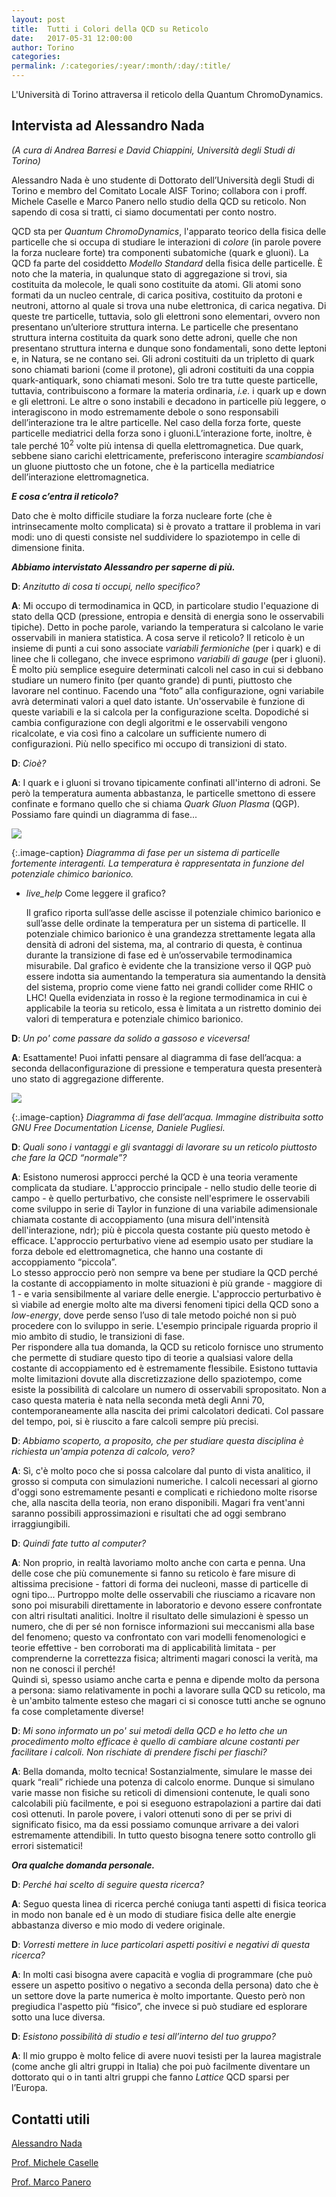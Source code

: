 ```yaml
---
layout: post
title:  Tutti i Colori della QCD su Reticolo
date:   2017-05-31 12:00:00
author: Torino
categories:  
permalink: /:categories/:year/:month/:day/:title/
---
```


L'Università di Torino attraversa il reticolo della Quantum ChromoDynamics.

## Intervista ad Alessandro Nada
_(A cura di Andrea Barresi e David Chiappini, Università degli Studi di Torino)_

Alessandro Nada è uno studente di Dottorato dell’Università degli Studi di Torino e membro del Comitato Locale AISF Torino; collabora con i proff. Michele Caselle e Marco Panero nello studio della QCD su reticolo. Non sapendo di cosa si tratti, ci siamo documentati per conto nostro. 

QCD sta per _Quantum ChromoDynamics_, l'apparato teorico della fisica delle particelle che si occupa di studiare le interazioni di _colore_ (in parole povere la forza nucleare forte) tra componenti subatomiche (quark e gluoni). La QCD fa parte del cosiddetto _Modello Standard_ della fisica delle particelle. È noto che la materia, in qualunque stato di aggregazione si trovi, sia costituita da molecole, le quali sono costituite da atomi. Gli atomi sono formati da un nucleo centrale, di carica positiva, costituito da protoni e neutroni, attorno al quale si trova una nube elettronica, di carica negativa. Di queste tre particelle, tuttavia, solo gli elettroni sono elementari, ovvero non presentano un’ulteriore struttura interna. Le particelle che presentano struttura interna costituita da quark sono dette adroni, quelle che non presentano struttura interna e dunque sono fondamentali, sono dette leptoni e, in Natura, se ne contano sei. Gli adroni costituiti da un tripletto di quark sono chiamati barioni (come il protone), gli adroni costituiti da una coppia quark-antiquark, sono chiamati mesoni. Solo tre tra tutte queste particelle, tuttavia, contribuiscono a formare la materia ordinaria, _i.e._ i quark up e down e gli elettroni. Le altre o sono instabili e decadono in particelle più leggere, o interagiscono in modo estremamente debole o sono responsabili dell’interazione tra le altre particelle. Nel caso della forza forte, queste particelle mediatrici della forza sono i gluoni.L’interazione forte, inoltre, è tale perché 10<sup>2</sup> volte più intensa di quella elettromagnetica. Due quark, sebbene siano carichi elettricamente, preferiscono interagire _scambiandosi_ un gluone piuttosto che un fotone, che è la particella mediatrice dell’interazione elettromagnetica.

**_E cosa c’entra il reticolo?_**

Dato che è molto difficile studiare la forza nucleare forte (che è intrinsecamente molto complicata) si è provato a trattare il problema in vari modi: uno di questi consiste nel suddividere lo spaziotempo in celle di dimensione finita. 

**_Abbiamo intervistato Alessandro per saperne di più._**

**D**: _Anzitutto di cosa ti occupi, nello specifico?_

**A**: Mi occupo di termodinamica in QCD, in particolare studio l'equazione di stato della QCD (pressione, entropia e densità di energia sono le osservabili tipiche). Detto in poche parole, variando la temperatura si calcolano le varie osservabili in maniera statistica. A cosa serve il reticolo? Il reticolo è un insieme di punti a cui sono associate _variabili fermioniche_ (per i quark) e di linee che li collegano, che invece esprimono _variabili di gauge_ (per i gluoni). È molto più semplice eseguire
determinati calcoli nel caso in cui si debbano studiare un numero finito (per quanto grande) di punti, piuttosto che lavorare nel continuo. Facendo una “foto” alla configurazione, ogni variabile avrà determinati valori a quel dato istante. Un'osservabile è funzione di queste variabili e la si calcola per la configurazione scelta. Dopodiché si cambia configurazione con degli algoritmi e le osservabili vengono ricalcolate, e via così fino a calcolare un sufficiente numero di configurazioni. Più nello specifico mi occupo di transizioni di stato.

**D**: _Cioè?_

**A**: I quark e i gluoni si trovano tipicamente confinati all'interno di adroni. Se però la temperatura aumenta abbastanza, le particelle smettono di essere confinate e formano quello che si chiama _Quark Gluon Plasma_ (QGP). Possiamo fare quindi un diagramma di fase...

<div class="row">
    <div class="col s12 m6 offset-m3">
         <img src="/sistemidiriferimento/img/17_06_01_QCD/fase_qgp.jpg"/>
    </div>
</div>

{:.image-caption}
*Diagramma di fase per un sistema di particelle fortemente interagenti. La temperatura è rappresentata in funzione del potenziale chimico barionico.*

<ul class="collapsible" data-collapsible="accordion">
    <li>
      <div class="collapsible-header"><i class="material-icons">live_help</i> Come leggere il grafico?</div>
      <div class="collapsible-body">
          <p>
          Il grafico riporta sull’asse delle ascisse il potenziale chimico barionico e sull’asse delle ordinate la temperatura per un sistema di particelle. Il potenziale chimico barionico è una grandezza strettamente legata alla densità di adroni del sistema, ma, al contrario di questa, è continua durante la transizione di fase ed è un’osservabile termodinamica misurabile. Dal grafico è evidente che la transizione verso il QGP può essere indotta sia aumentando la temperatura sia aumentando la densità del sistema, proprio come viene fatto nei grandi collider come RHIC o LHC! Quella evidenziata in rosso è la regione termodinamica in cui è applicabile la teoria su reticolo, essa è limitata a un ristretto dominio dei valori di temperatura e potenziale chimico barionico.
          </p>
      </div>
    </li>
</ul>

**D**: _Un po' come passare da solido a gassoso e viceversa!_

**A**: Esattamente! Puoi infatti pensare al diagramma di fase dell’acqua: a seconda dellaconfigurazione di pressione e temperatura questa presenterà uno stato di aggregazione differente.

<div class="row">
    <div class="col s12 m8 offset-m2">
         <img src="/sistemidiriferimento/img/17_06_01_QCD/fase_acqua.jpg"/>
    </div>
</div>

{:.image-caption}
*Diagramma di fase dell’acqua. Immagine distribuita sotto GNU Free Documentation License, Daniele Pugliesi.*

**D**: _Quali sono i vantaggi e gli svantaggi di lavorare su un reticolo piuttosto che fare la QCD “normale”?_

**A**: Esistono numerosi approcci perché la QCD è una teoria veramente complicata da studiare. L'approccio principale - nello studio delle teorie di campo - è quello perturbativo, che consiste nell'esprimere le osservabili come sviluppo in serie di Taylor in funzione di una variabile adimensionale chiamata costante di accoppiamento (una misura dell'intensità dell'interazione, ndr); più è piccola questa costante più questo metodo è efficace. L'approccio perturbativo viene ad esempio usato per studiare la forza debole ed elettromagnetica, che hanno una costante di accoppiamento “piccola”. <br>Lo stesso approccio però non sempre va bene per studiare la QCD perché la costante di accoppiamento in molte situazioni è più grande - maggiore di 1 - e varia sensibilmente al variare delle energie. L'approccio perturbativo è sì viabile ad energie molto alte ma diversi fenomeni tipici della QCD sono a _low-energy_, dove perde senso l’uso di tale metodo poiché non si può procedere con lo sviluppo in serie. L'esempio principale riguarda proprio il mio ambito di studio, le transizioni di fase. <br>Per rispondere alla tua domanda, la QCD su reticolo fornisce uno strumento che permette di studiare questo tipo di teorie a qualsiasi valore della costante di accoppiamento ed è estremamente flessibile. Esistono tuttavia molte limitazioni dovute alla discretizzazione dello spaziotempo, come esiste la possibilità di calcolare un numero di osservabili spropositato. Non a caso questa materia è nata nella seconda metà degli Anni 70, contemporaneamente alla nascita dei primi calcolatori dedicati. Col passare del tempo, poi, si è riuscito a fare calcoli sempre più precisi.

**D**: _Abbiamo scoperto, a proposito, che per studiare questa disciplina è richiesta un'ampia potenza di calcolo, vero?_

**A**: Sì, c'è molto poco che si possa calcolare dal punto di vista analitico, il grosso si computa con simulazioni numeriche. I calcoli necessari al giorno d'oggi sono estremamente pesanti e complicati e richiedono molte risorse che, alla nascita della teoria, non erano disponibili. Magari fra vent'anni saranno possibili approssimazioni e risultati che ad oggi sembrano irraggiungibili.

**D**: _Quindi fate tutto al computer?_

**A**: Non proprio, in realtà lavoriamo molto anche con carta e penna. Una delle cose che più comunemente si fanno su reticolo è fare misure di altissima precisione - fattori di forma dei nucleoni, masse di particelle di ogni tipo... Purtroppo molte delle osservabili che riusciamo a ricavare non sono poi misurabili direttamente in laboratorio e devono essere confrontate con altri risultati analitici. Inoltre il risultato delle simulazioni è spesso un numero, che di per sé non fornisce informazioni sui meccanismi alla base del fenomeno; questo va confrontato con vari modelli fenomenologici e teorie effettive - ben corroborati ma di applicabilità limitata - per comprenderne la correttezza fisica; altrimenti magari conosci la verità, ma non ne conosci il perché! <br>Quindi sì, spesso usiamo anche carta e penna e dipende molto da persona a persona: siamo relativamente in pochi a lavorare sulla QCD su reticolo, ma è un'ambito talmente esteso che magari ci si conosce tutti anche se ognuno fa cose completamente diverse!

**D**: _Mi sono informato un po' sui metodi della QCD e ho letto che un procedimento molto efficace è quello di cambiare alcune costanti per facilitare i calcoli. Non rischiate di prendere fischi per fiaschi?_

**A**: Bella domanda, molto tecnica! Sostanzialmente, simulare le masse dei quark “reali” richiede una potenza di calcolo enorme. Dunque si simulano varie masse non fisiche su reticoli di dimensioni contenute, le quali sono calcolabili più facilmente, e poi si eseguono estrapolazioni a partire dai dati così ottenuti. In parole povere, i valori ottenuti sono di per se privi di significato fisico, ma da essi possiamo comunque arrivare a dei valori estremamente attendibili. In tutto questo bisogna tenere sotto controllo gli errori sistematici!

**_Ora qualche domanda personale._**

**D**: _Perché hai scelto di seguire questa ricerca?_

**A**: Seguo questa linea di ricerca perché coniuga tanti aspetti di fisica teorica in modo non banale ed è un modo di studiare fisica delle alte energie abbastanza diverso e mio modo di vedere originale.

**D**: _Vorresti mettere in luce particolari aspetti positivi e negativi di questa ricerca?_

**A**: In molti casi bisogna avere capacità e voglia di programmare (che può essere un aspetto positivo o negativo a seconda della persona) dato che è un settore dove la parte numerica è molto importante. Questo però non pregiudica l'aspetto più “fisico”, che invece si può studiare ed esplorare sotto una luce diversa.

**D**: _Esistono possibilità di studio e tesi all’interno del tuo gruppo?_

**A**: Il mio gruppo è molto felice di avere nuovi tesisti per la laurea magistrale (come anche gli altri gruppi in Italia) che poi può facilmente diventare un dottorato qui o in tanti altri gruppi che fanno _Lattice_ QCD sparsi per l’Europa.

## Contatti utili

[Alessandro Nada](mailto:anada@to.infn.it)

[Prof. Michele Caselle](mailto:caselle@to.infn.it)

[Prof. Marco Panero](mailto:marco.panero@unito.it)
